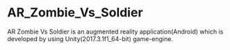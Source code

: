 # AR_Zombie_Vs_Soldier
AR Zombie Vs Soldier is an augmented reality application(Android) which is developed by using Unity(2017.3.1f1_64-bit) game-engine.
